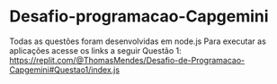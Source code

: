# Desafio-programacao-Capgemini
Todas as questões foram desenvolvidas em node.js
Para executar as aplicações acesse os links a seguir
Questão 1: https://replit.com/@ThomasMendes/Desafio-de-Programacao-Capgemini#Questao1/index.js
